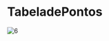 # TabeladePontos
![6](https://user-images.githubusercontent.com/82913577/181653457-c8dfe683-b172-4c19-8d3c-d2266a396ec4.png)
